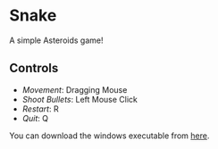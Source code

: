 # Snake
​A simple Asteroids game!

## Controls
- *Movement*: Dragging Mouse
- *Shoot Bullets*: Left Mouse Click
- *Restart*: R
- *Quit*: Q

You can download the windows executable from [here](https://maxx-devs.itch.io/asteroids).